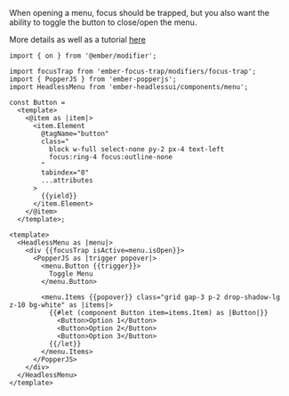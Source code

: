 When opening a menu, focus should be trapped, but you also
want the ability to toggle the button to close/open the menu.

More details as well as a tutorial
[here](https://gist.github.com/MelSumner/1e724431bcb3ec666408240a85fa94db)

```gjs live preview
import { on } from '@ember/modifier';

import focusTrap from 'ember-focus-trap/modifiers/focus-trap';
import { PopperJS } from 'ember-popperjs';
import HeadlessMenu from 'ember-headlessui/components/menu';

const Button =
  <template>
    <@item as |item|>
      <item.Element
        @tagName="button"
        class="
          block w-full select-none py-2 px-4 text-left
          focus:ring-4 focus:outline-none
        "
        tabindex="0"
        ...attributes
      >
        {{yield}}
      </item.Element>
    </@item>
  </template>;

<template>
  <HeadlessMenu as |menu|>
    <div {{focusTrap isActive=menu.isOpen}}>
      <PopperJS as |trigger popover|>
        <menu.Button {{trigger}}>
          Toggle Menu
        </menu.Button>

        <menu.Items {{popover}} class="grid gap-3 p-2 drop-shadow-lg z-10 bg-white" as |items|>
          {{#let (component Button item=items.Item) as |Button|}}
            <Button>Option 1</Button>
            <Button>Option 2</Button>
            <Button>Option 3</Button>
          {{/let}}
        </menu.Items>
      </PopperJS>
    </div>
  </HeadlessMenu>
</template>
```
